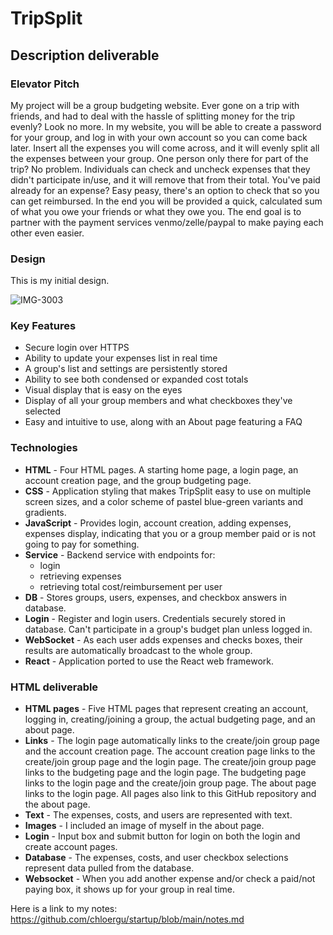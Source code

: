 # TripSplit

## Description deliverable

### Elevator Pitch

My project will be a group budgeting website. Ever gone on a trip with friends, and had to deal with the hassle of splitting money for the trip evenly? Look no more. In my website, you will be able to create a password for your group, and log in with your own account so you can come back later. Insert all the expenses you will come across, and it will evenly split all the expenses between your group. One person only there for part of the trip? No problem. Individuals can check and uncheck expenses that they didn't participate in/use, and it will remove that from their total. You've paid already for an expense? Easy peasy, there's an option to check that so you can get reimbursed. In the end you will be provided a quick, calculated sum of what you owe your friends or what they owe you. The end goal is to partner with the payment services venmo/zelle/paypal to make paying each other even easier.

### Design

This is my initial design.

![IMG-3003](https://user-images.githubusercontent.com/45598489/236391561-0962ee33-2fe5-435e-8567-d93094461b95.jpg)

### Key Features

- Secure login over HTTPS
- Ability to update your expenses list in real time
- A group's list and settings are persistently stored
- Ability to see both condensed or expanded cost totals
- Visual display that is easy on the eyes
- Display of all your group members and what checkboxes they've selected
- Easy and intuitive to use, along with an About page featuring a FAQ


### Technologies

- **HTML** - Four HTML pages. A starting home page, a login page, an account creation page, and the group budgeting page.
- **CSS** - Application styling that makes TripSplit easy to use on multiple screen sizes, and a color scheme of pastel blue-green variants and gradients.
- **JavaScript** - Provides login, account creation, adding expenses, expenses display, indicating that you or a group member paid or is not going to pay for something.
- **Service** - Backend service with endpoints for:
  - login
  - retrieving expenses
  - retrieving total cost/reimbursement per user
- **DB** - Stores groups, users, expenses, and checkbox answers in database.
- **Login** - Register and login users. Credentials securely stored in database. Can't participate in a group's budget plan unless logged in.
- **WebSocket** - As each user adds expenses and checks boxes, their results are automatically broadcast to the whole group.
- **React** - Application ported to use the React web framework.

### HTML deliverable

- **HTML pages** - Five HTML pages that represent creating an account, logging in, creating/joining a group, the actual budgeting page, and an about page.
- **Links** - The login page automatically links to the create/join group page and the account creation page. The account creation page links to the create/join group page and the login page. The create/join group page links to the budgeting page and the login page. The budgeting page links to the login page and the create/join group page. The about page links to the login page. All pages also link to this GitHub repository and the about page.
- **Text** - The expenses, costs, and users are represented with text.
- **Images** - I included an image of myself in the about page.
- **Login** - Input box and submit button for login on both the login and create account pages.
- **Database** - The expenses, costs, and user checkbox selections represent data pulled from the database.
- **Websocket** - When you add another expense and/or check a paid/not paying box, it shows up for your group in real time.

Here is a link to my notes: https://github.com/chloergu/startup/blob/main/notes.md 
